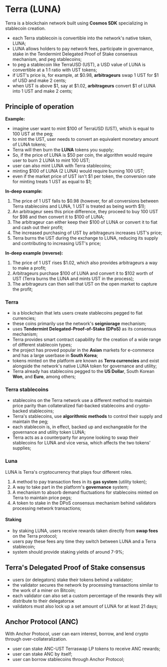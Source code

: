 # Terra (LUNA)

Terra is a blockchain network built using **Cosmos SDK** specializing in stablecoin creation.

- each Terra stablecoin is convertible into the network's native token, LUNA;
- LUNA allows holders to pay network fees, participate in governance, stake in the Tendermint Delegated Proof of Stake consensus mechanism, and peg stablecoins;
- to peg a stablecoin like TerraUSD (UST), a USD value of LUNA is convertible at a 1:1 ratio with UST tokens;
- if UST's price is, for example, at $0.98, **arbitrageurs** swap 1 UST for $1 of USD and make 2 cents;
- when UST is above $1, say at $1.02, **arbitrageurs** convert $1 of LUNA into 1 UST and make 2 cents;

## Principle of operation

**Example:**

- imagine user want to mint $100 of TerraUSD (UST), which is equal to 100 UST at the peg;
- to mint the UST, user needs to convert an equivalent monetary amount of LUNA tokens;
- Terra will then burn the **LUNA** tokens you supply;
- So, if the price of LUNA is $50 per coin, the algorithm would require user to burn 2 LUNA to mint 100 UST;
- user can also mint LUNA with Terra stablecoins;
- minting $100 of LUNA (2 LUNA) would require burning 100 UST;
- even if the market price of UST isn't $1 per token, the conversion rate for minting treats 1 UST as equal to $1;

**In-deep example:**

1. The price of 1 UST falls to $0.98 (however, for all conversions between Terra stablecoins and LUNA, 1 UST is treated as being worth $1);
2. An arbitrageur sees this price difference, they proceed to buy 100 UST for $98 and then convert it to $100 of LUNA;
3. The arbitrageur can either keep their $100 of LUNA or convert it to fiat and cash out their profit;
4. The increased purchasing of UST by arbitrageurs increases UST's price;
5. Terra burns the UST during the exchange to LUNA, reducing its supply and contributing to increasing UST's price;

**In-deep example (reverse):**

1. The price of 1 UST rises $1.02, which also provides arbitrageurs a way to make a profit;
2. Arbitrageurs purchase $100 of LUNA and convert it to $102 worth of UST (Terra burns the LUNA and mints UST in the process);
3. The arbitrageurs can then sell that UST on the open market to capture the profit;

### Terra

- is a blockchain that lets users create stablecoins pegged to fiat currencies;
- these coins primarily use the network's **seigniorage** mechanism;
- uses **Tendermint Delegated-Proof-of-Stake (DPoS)** as its consensus mechanism;
- Terra provides smart contract capability for the creation of a wide range of different stablecoin types;
- the project has proved popular in the **Asian** markets for e-commerce and has a large userbase in **South Korea**;
- tokens minted on the platform are known as **Terra currencies** and exist alongside the network's native LUNA token for governance and utility;
- Terra already has stablecoins pegged to the **US Dollar**, South Korean **Won**, and **Euro**, among others;

### Terra stablecoins

- stablecoins on the Terra network use a different method to maintain price parity than collateralized fiat-backed stablecoins and crypto-backed stablecoins;
- Terra's stablecoins, use **algorithmic methods** to control their supply and maintain the peg;
- each stablecoin is, in effect, backed up and exchangeable for the governance and utility token LUNA; 
- Terra acts as a counterparty for anyone looking to swap their stablecoins for LUNA and vice versa, which affects the two tokens' supplies;

### Luna

LUNA is Terra's cryptocurrency that plays four different roles.

1. A method to pay transaction fees in its **gas system** (utility token);
2. A way to take part in the platform's **governance** system;
3. A mechanism to absorb demand fluctuations for stablecoins minted on Terra to maintain price pegs;
4. A token to stake in the DPoS consensus mechanism behind validators processing network transactions;

#### Staking

- by staking LUNA, users receive rewards taken directly from **swap fees** on the Terra protocol;
- users pay these fees any time they switch between LUNA and a Terra stablecoin;
- system should provide staking yields of around 7-9%;

## Terra's Delegated Proof of Stake consensus

- users (or delegators) stake their tokens behind a validator;
- the validator secures the network by processing transactions similar to the work of a miner on Bitcoin;
- each validator can also set a custom percentage of the rewards they will distribute to their delegatorsж
- validators must also lock up a set amount of LUNA for at least 21 days;

## Anchor Protocol (ANC)

With Anchor Protocol, user can earn interest, borrow, and lend crypto through over-collateralization.

- user can stake ANC-UST Terraswap LP tokens to receive ANC rewards;
- user can stake ANC by itself;
- user can borrow stablecoins through Anchor Protocol;